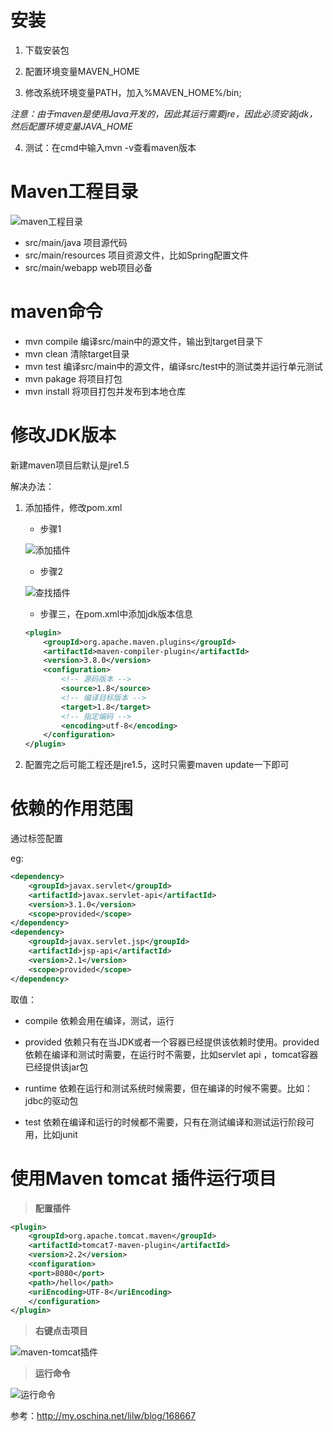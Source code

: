 # 安装

1. 下载安装包

2. 配置环境变量MAVEN_HOME
3. 修改系统环境变量PATH，加入%MAVEN_HOME%/bin;

*注意：由于maven是使用Java开发的，因此其运行需要jre，因此必须安装jdk，然后配置环境变量JAVA_HOME*

4. 测试：在cmd中输入mvn -v查看maven版本



# Maven工程目录

![maven工程目录](maven工程目录.png)

- src/main/java  项目源代码
- src/main/resources 项目资源文件，比如Spring配置文件
- src/main/webapp   web项目必备





# maven命令

- mvn compile 编译src/main中的源文件，输出到target目录下
- mvn clean 清除target目录
- mvn test 编译src/main中的源文件，编译src/test中的测试类并运行单元测试
- mvn pakage 将项目打包
- mvn install 将项目打包并发布到本地仓库





# 修改JDK版本

新建maven项目后默认是jre1.5

解决办法：

1. 添加插件，修改pom.xml

   - 步骤1

   ![添加插件](添加插件.png)

   - 步骤2

   ![查找插件](查找插件.png)

   - 步骤三，在pom.xml中添加jdk版本信息

   ```xml
   <plugin>
       <groupId>org.apache.maven.plugins</groupId>
       <artifactId>maven-compiler-plugin</artifactId>
       <version>3.8.0</version>
       <configuration>
           <!-- 源码版本 -->
           <source>1.8</source>
           <!-- 编译目标版本 -->
           <target>1.8</target>
           <!-- 指定编码 -->
           <encoding>utf-8</encoding>
       </configuration>
   </plugin>
   ```

2. 配置完之后可能工程还是jre1.5，这时只需要maven update一下即可



# 依赖的作用范围

通过<scope></scope>标签配置

eg:

```xml
<dependency>
    <groupId>javax.servlet</groupId>
    <artifactId>javax.servlet-api</artifactId>
    <version>3.1.0</version>
    <scope>provided</scope>
</dependency>
<dependency>
    <groupId>javax.servlet.jsp</groupId>
    <artifactId>jsp-api</artifactId>
    <version>2.1</version>
    <scope>provided</scope>
</dependency>
```

取值：

- compile  依赖会用在编译，测试，运行

- provided 依赖只有在当JDK或者一个容器已经提供该依赖时使用。provided依赖在编译和测试时需要，在运行时不需要，比如servlet api ，tomcat容器已经提供该jar包

- runtime 依赖在运行和测试系统时候需要，但在编译的时候不需要。比如：jdbc的驱动包

- test 依赖在编译和运行的时候都不需要，只有在测试编译和测试运行阶段可用，比如junit

  

# 使用Maven tomcat 插件运行项目

> **配置插件**

```xml
<plugin>
    <groupId>org.apache.tomcat.maven</groupId>
    <artifactId>tomcat7-maven-plugin</artifactId>
    <version>2.2</version>
    <configuration>
    <port>8080</port>
    <path>/hello</path>
    <uriEncoding>UTF-8</uriEncoding>
    </configuration>
</plugin>
```

> **右键点击项目**

![maven-tomcat插件](maven-tomcat插件.png)

> **运行命令**

![运行命令](运行命令.png)

参考：http://my.oschina.net/lilw/blog/168667


